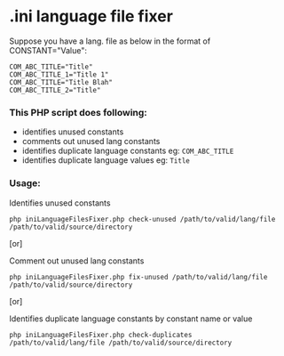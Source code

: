 # .ini language file fixer

Suppose you have a lang. file as below in the format of CONSTANT="Value":

```
COM_ABC_TITLE="Title"
COM_ABC_TITLE_1="Title 1"
COM_ABC_TITLE="Title Blah"
COM_ABC_TITLE_2="Title"
```

### This PHP script does following:
- identifies unused constants
- comments out unused lang constants 
- identifies duplicate language constants eg: `COM_ABC_TITLE`
- identifies duplicate language values eg: `Title`

### Usage:

Identifies unused constants

```
php iniLanguageFilesFixer.php check-unused /path/to/valid/lang/file /path/to/valid/source/directory
```

[or] 

Comment out unused lang constants

```
php iniLanguageFilesFixer.php fix-unused /path/to/valid/lang/file /path/to/valid/source/directory
```

[or] 

Identifies duplicate language constants by constant name or value

```
php iniLanguageFilesFixer.php check-duplicates /path/to/valid/lang/file /path/to/valid/source/directory
```
